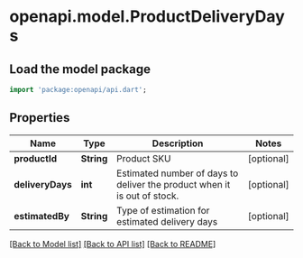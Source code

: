 # openapi.model.ProductDeliveryDays

## Load the model package
```dart
import 'package:openapi/api.dart';
```

## Properties
Name | Type | Description | Notes
------------ | ------------- | ------------- | -------------
**productId** | **String** | Product SKU | [optional] 
**deliveryDays** | **int** | Estimated number of days to deliver the product when it is out of stock. | [optional] 
**estimatedBy** | **String** | Type of estimation for estimated delivery days | [optional] 

[[Back to Model list]](../README.md#documentation-for-models) [[Back to API list]](../README.md#documentation-for-api-endpoints) [[Back to README]](../README.md)


